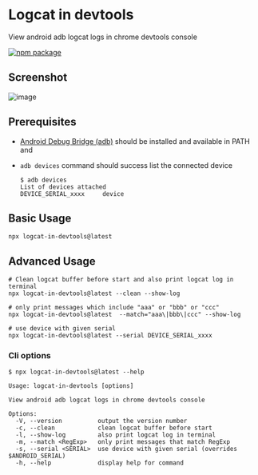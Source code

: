 # Logcat in devtools

View android adb logcat logs in chrome devtools console

<a href="https://npmjs.com/package/logcat-in-devtools"><img src="https://img.shields.io/npm/v/logcat-in-devtools.svg" alt="npm package"></a>

## Screenshot

![image](https://github.com/user-attachments/assets/eca5609d-b8cf-49cf-a234-76f028147030)

## Prerequisites

- [Android Debug Bridge (adb)](https://developer.android.com/tools/adb) should be installed and available in PATH and
- `adb devices` command should success list the connected device

  ```shell
  $ adb devices
  List of devices attached
  DEVICE_SERIAL_xxxx     device
  ```

## Basic Usage

```shell
npx logcat-in-devtools@latest
```

## Advanced Usage

```shell
# Clean logcat buffer before start and also print logcat log in terminal
npx logcat-in-devtools@latest --clean --show-log

# only print messages which include "aaa" or "bbb" or "ccc"
npx logcat-in-devtools@latest  --match="aaa\|bbb\|ccc" --show-log

# use device with given serial
npx logcat-in-devtools@latest --serial DEVICE_SERIAL_xxxx
```

### Cli options

```plaintext
$ npx logcat-in-devtools@latest --help

Usage: logcat-in-devtools [options]

View android adb logcat logs in chrome devtools console

Options:
  -V, --version          output the version number
  -c, --clean            clean logcat buffer before start
  -l, --show-log         also print logcat log in terminal
  -m, --match <RegExp>   only print messages that match RegExp
  -s, --serial <SERIAL>  use device with given serial (overrides $ANDROID_SERIAL)
  -h, --help             display help for command
```

